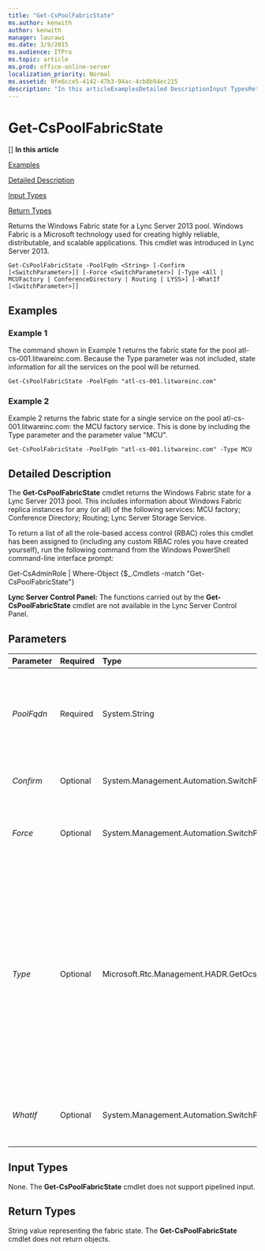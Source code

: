 ```yaml
---
title: "Get-CsPoolFabricState"
ms.author: kenwith
author: kenwith
manager: laurawi
ms.date: 3/9/2015
ms.audience: ITPro
ms.topic: article
ms.prod: office-online-server
localization_priority: Normal
ms.assetid: 9fe6cce5-4142-47b3-94ac-4cb8b94ec215
description: "In this articleExamplesDetailed DescriptionInput TypesReturn Types"
---
```


# Get-CsPoolFabricState
[]
 **In this article**
  
[Examples](#Examples)
  
[Detailed Description](#DetailedDescription)
  
[Input Types](#InputTypes)
  
[Return Types](#ReturnTypes)
  
Returns the Windows Fabric state for a Lync Server 2013 pool. Windows Fabric is a Microsoft technology used for creating highly reliable, distributable, and scalable applications. This cmdlet was introduced in Lync Server 2013.
  
```
Get-CsPoolFabricState -PoolFqdn <String> [-Confirm [<SwitchParameter>]] [-Force <SwitchParameter>] [-Type <All | MCUFactory | ConferenceDirectory | Routing | LYSS>] [-WhatIf [<SwitchParameter>]]

```

## Examples
<a name="Examples"> </a>

### Example 1

The command shown in Example 1 returns the fabric state for the pool atl-cs-001.litwareinc.com. Because the Type parameter was not included, state information for all the services on the pool will be returned.
  
```
Get-CsPoolFabricState -PoolFqdn "atl-cs-001.litwareinc.com"
```

### Example 2

Example 2 returns the fabric state for a single service on the pool atl-cs-001.litwareinc.com: the MCU factory service. This is done by including the Type parameter and the parameter value "MCU".
  
```
Get-CsPoolFabricState -PoolFqdn "atl-cs-001.litwareinc.com" -Type MCU
```

## Detailed Description
<a name="DetailedDescription"> </a>

The **Get-CsPoolFabricState** cmdlet returns the Windows Fabric state for a Lync Server 2013 pool. This includes information about Windows Fabric replica instances for any (or all) of the following services: MCU factory; Conference Directory; Routing; Lync Server Storage Service. 
  
To return a list of all the role-based access control (RBAC) roles this cmdlet has been assigned to (including any custom RBAC roles you have created yourself), run the following command from the Windows PowerShell command-line interface prompt:
  
Get-CsAdminRole | Where-Object {$_.Cmdlets -match "Get-CsPoolFabricState"}
  
 **Lync Server Control Panel:** The functions carried out by the **Get-CsPoolFabricState** cmdlet are not available in the Lync Server Control Panel. 
  
## Parameters
<a name="DetailedDescription"> </a>

|**Parameter**|**Required**|**Type**|**Description**|
|:-----|:-----|:-----|:-----|
| _PoolFqdn_ <br/> |Required  <br/> |System.String  <br/> |Fully qualified domain name of the pool being checked. You must supply the FQDN of a pool when calling this cmdlet; for example:  <br/> -PoolFqdn "atl-cs-001.litwareinc.com"  <br/> |
| _Confirm_ <br/> |Optional  <br/> |System.Management.Automation.SwitchParameter  <br/> |Prompts you for confirmation before executing the command.  <br/> |
| _Force_ <br/> |Optional  <br/> |System.Management.Automation.SwitchParameter  <br/> |Suppresses the display of any non-fatal error message that might occur when running the command.  <br/> |
| _Type_ <br/> |Optional  <br/> |Microsoft.Rtc.Management.HADR.GetOcsPoolFabricStateCmdlet+FabricEnumerationType  <br/> |Specifies the service type to be returned. Allowed values are:  <br/> \* All (returns information for all services)  <br/> \* MCUFactory (returns information for the MCU factory service)  <br/> \* ConferenceDirectory (returns information for the Conference Directory service)  <br/> LYSS (returns information for the Lync Server Storage service)  <br/> You can only specify a single type per command.  <br/> |
| _WhatIf_ <br/> |Optional  <br/> |System.Management.Automation.SwitchParameter  <br/> |Describes what would happen if you executed the command without actually executing the command.  <br/> |
   
## Input Types
<a name="InputTypes"> </a>

None. The **Get-CsPoolFabricState** cmdlet does not support pipelined input. 
  
## Return Types
<a name="ReturnTypes"> </a>

String value representing the fabric state. The **Get-CsPoolFabricState** cmdlet does not return objects. 
  

